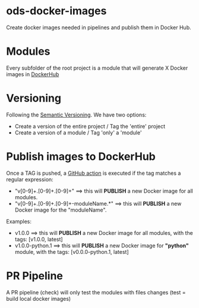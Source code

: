 # ods-docker-images
Create docker images needed in pipelines and publish them in Docker Hub.

# Modules
Every subfolder of the root project is a module that will generate X Docker images in [DockerHub](https://hub.docker.com/u/opendevstackorg)

# Versioning
Following the [Semantic Versioning](https://semver.org/). We have two options:
- Create a version of the entire project  / Tag the 'entire' project
- Create a version of a module / Tag 'only' a 'module'

# Publish images to DockerHub
Once a TAG is pushed, a [GitHub action](https://github.com/opendevstack/ods-docker-images/actions) is executed if the tag matches a regular expression:
- "v[0-9]+.[0-9]+.[0-9]+"  ==> this will __PUBLISH__ a new Docker image for all modules.
- "v[0-9]+.[0-9]+.[0-9]+-moduleName.*" ==> this will __PUBLISH__ a new Docker image for the "moduleName".

Examples:
  - v1.0.0 ==> this will __PUBLISH__ a new Docker image for all modules, with the tags: [v1.0.0, latest]
  - v1.0.0-python.1  ==> this will __PUBLISH__ a new Docker image for __"python"__ module, with the tags: [v0.0.0-python.1, latest]
  

# PR Pipeline
A PR pipeline (check) will only test the modules with files changes (test = build local docker images) 
